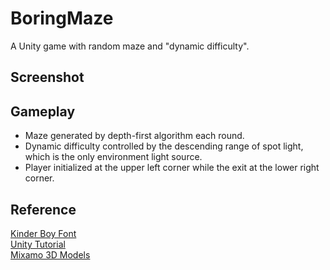 # BoringMaze
A Unity game with random maze and "dynamic difficulty".

## Screenshot

## Gameplay
* Maze generated by depth-first algorithm each round.
* Dynamic difficulty controlled by the descending range of spot light, which is the only environment light source.
* Player initialized at the upper left corner while the exit at the lower right corner.

## Reference
[Kinder Boy Font](https://www.dafont.com/kinder-boy.font)  
[Unity Tutorial](https://catlikecoding.com/unity/tutorials/)  
[Mixamo 3D Models](https://www.mixamo.com/)
